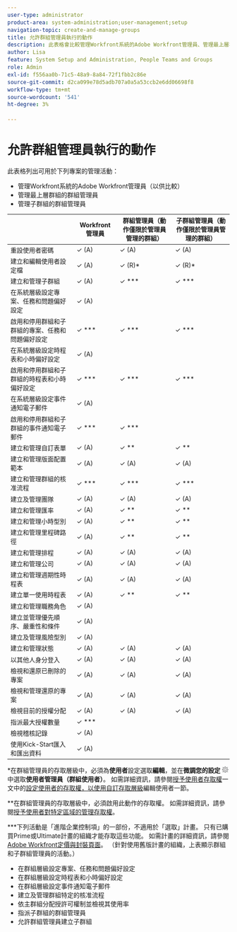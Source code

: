 ```yaml
---
user-type: administrator
product-area: system-administration;user-management;setup
navigation-topic: create-and-manage-groups
title: 允許群組管理員執行的動作
description: 此表格會比較管理Workfront系統的Adobe Workfront管理員、管理最上層群組的群組管理員以及管理子群組的群組管理員可用的管理活動。
author: Lisa
feature: System Setup and Administration, People Teams and Groups
role: Admin
exl-id: f556aa0b-71c5-48a9-8a84-72f1fbb2c86e
source-git-commit: d2ca099e78d5adb707a0a5a53ccb2e6dd06698f8
workflow-type: tm+mt
source-wordcount: '541'
ht-degree: 3%

---
```


# 允許群組管理員執行的動作

此表格列出可用於下列專案的管理活動：

* 管理Workfront系統的Adobe Workfront管理員（以供比較）
* 管理最上層群組的群組管理員
* 管理子群組的群組管理員

<table style="table-layout:auto"> 
 <col> 
 <col> 
 <col> 
 <col> 
 <thead> 
  <tr> 
   <th> </th> 
   <th>Workfront管理員 </th> 
   <th>群組管理員（動作僅限於管理員管理的群組）</th> 
   <th>子群組管理員（動作僅限於管理員管理的群組）</th> 
  </tr> 
 </thead> 
 <tbody>
  <tr> 
   <td>重設使用者密碼</td> 
   <td>✓ (A) </td> 
   <td>✓ (A) </td> 
   <td>✓ (A) </td> 
  </tr> 
  <tr> 
   <td>建立和編輯使用者設定檔</td> 
   <td>✓ (A)</td> 
   <td>✓ (R)*</td> 
   <td>✓ (R)*</td> 
  </tr> 
  <tr> 
   <td>建立和管理子群組</td>
   <td>✓ (A) </td> 
   <td>✓ ***</td> 
   <td>✓ ***</td> 
  </tr> 
  <tr> 
   <td>在系統層級設定專案、任務和問題偏好設定</td> 
   <td>✓ (A)</td> 
   <td> </td> 
   <td> </td> 
  </tr> 
  <tr> 
   <td>啟用和停用群組和子群組的專案、任務和問題偏好設定</td> 
   <td>✓ ***</td> 
   <td>✓ ***</td> 
   <td>✓ ***</td> 
  </tr> 
  <tr> 
   <td>在系統層級設定時程表和小時偏好設定</td> 
   <td>✓ (A) </td> 
   <td> </td> 
   <td> </td> 
  </tr> 
  <tr> 
   <td>啟用和停用群組和子群組的時程表和小時偏好設定 </td> 
   <td>✓ ***</td> 
   <td>✓ ***</td> 
   <td>✓ ***</td> 
  </tr> 
  <tr> 
   <td>在系統層級設定事件通知電子郵件</td> 
   <td>✓ (A) </td> 
   <td> </td> 
   <td> </td> 
  </tr> 
  <tr> 
   <td>啟用和停用群組和子群組的事件通知電子郵件</td> 
   <td>✓ *** </td> 
   <td>✓ ***</td> 
   <td> </td> 
  </tr> 
  <tr> 
   <td>建立和管理自訂表單</td> 
   <td>✓ (A) </td> 
   <td>✓ **</td> 
   <td>✓ **</td> 
  </tr> 
  <tr> 
   <td>建立和管理版面配置範本</td> 
   <td>✓ (A) </td> 
   <td>✓ (A)</td> 
   <td>✓ (A)</td> 
  </tr> 
  <tr> 
   <td>建立和管理群組的核准流程</td> 
   <td>✓ *** </td> 
   <td>✓ ***</td> 
   <td>✓ ***</td> 
  </tr> 
  <tr> 
   <td>建立及管理團隊</td> 
   <td>✓ (A) </td> 
   <td>✓ (A)</td> 
   <td>✓ (A)</td> 
  </tr> 
  <tr> 
   <td>建立和管理匯率</td> 
   <td>✓ (A) </td> 
   <td>✓ **</td> 
   <td>✓ **</td> 
  </tr> 
  <tr> 
   <td>建立和管理小時型別</td> 
   <td>✓ (A) </td> 
   <td>✓ **</td> 
   <td>✓ **</td> 
  </tr> 
  <tr> 
   <td>建立和管理里程碑路徑</td> 
   <td>✓ (A) </td> 
   <td>✓ **</td> 
   <td>✓ **</td> 
  </tr> 
  <tr> 
   <td>建立和管理排程</td> 
   <td>✓ (A) </td> 
   <td>✓ (A)</td> 
   <td>✓ (A)</td> 
  </tr> 
  <tr> 
   <td>建立和管理公司</td> 
   <td>✓ (A) </td> 
   <td>✓ (A)</td> 
   <td>✓ (A)</td> 
  </tr> 
  <tr> 
   <td>建立和管理週期性時程表</td> 
   <td>✓ (A) </td> 
   <td>✓ (A)</td> 
   <td>✓ (A)</td> 
  </tr> 
  <tr> 
   <td>建立單一使用時程表</td> 
   <td>✓ (A)</td> 
   <td>✓ **</td> 
   <td>✓ **</td> 
  </tr> 
  <tr> 
   <td>建立和管理職務角色</td> 
   <td>✓ (A)</td> 
   <td> </td> 
   <td> </td> 
  </tr> 
  <tr> 
   <td>建立並管理優先順序、嚴重性和條件</td> 
   <td>✓ (A)</td> 
   <td> </td> 
   <td> </td> 
  </tr> 
  <tr> 
   <td>建立及管理風險型別</td> 
   <td>✓ (A) </td> 
   <td> </td> 
   <td> </td> 
  </tr> 
  <tr> 
   <td>建立和管理狀態</td> 
   <td>✓ (A) </td> 
   <td>✓ (A) </td> 
   <td>✓ (A)</td> 
  </tr> 
  <tr> 
   <td>以其他人身分登入</td> 
   <td>✓ (A) </td> 
   <td>✓ (A) </td> 
   <td>✓ (A) </td> 
  </tr> 
  <tr> 
   <td>檢視和還原已刪除的專案</td> 
   <td>✓ (A) </td> 
   <td>✓ (A) </td> 
   <td>✓ (A) </td> 
  </tr> 
  <tr> 
   <td>檢視和管理還原的專案</td> 
   <td>✓ (A) </td> 
   <td>✓ (A) </td> 
   <td>✓ (A) </td> 
  </tr> 
  <tr> 
   <td>檢視目前的授權分配</td> 
   <td>✓ (A) </td> 
   <td>✓ (A) </td> 
   <td>✓ (A) </td> 
  </tr> 
  <tr> 
   <td>指派最大授權數量</td> 
   <td>✓ *** </td> 
   <td> </td> 
   <td> </td> 
  </tr> 
  <tr> 
   <td>檢視稽核記錄</td> 
   <td>✓ (A) </td> 
   <td> </td> 
   <td> </td> 
  </tr> 
  <tr> 
   <td>使用Kick-Start匯入和匯出資料</td> 
   <td>✓ (A) </td> 
   <td> </td> 
   <td> </td> 
  </tr> 
 </tbody> 
</table>

&#42;在群組管理員的存取層級中，必須為&#x200B;**使用者**&#x200B;設定選取&#x200B;**編輯**，並在&#x200B;**微調您的設定** ![微調設定圖示](assets/gear-icon-in-access-levels.png)中選取&#x200B;**使用者管理員（群組使用者）**。 如需詳細資訊，請參閱[授予使用者存取權](../../../administration-and-setup/add-users/configure-and-grant-access/grant-access-other-users.md)一文中的[設定使用者的存取權，以使用自訂存取層級](../../../administration-and-setup/add-users/configure-and-grant-access/grant-access-other-users.md#access-to-edit)編輯使用者一節。

&#42;&#42;在群組管理員的存取層級中，必須啟用此動作的存取權。 如需詳細資訊，請參閱[授予使用者對特定區域的管理存取權](../../../administration-and-setup/add-users/configure-and-grant-access/grant-users-admin-access-certain-areas.md)。

&#42;&#42;&#42;下列活動是「進階企業控制項」的一部份，不適用於「選取」計畫。 只有已購買Prime或Ultimate計畫的組織才能存取這些功能。  如需計畫的詳細資訊，請參閱[Adobe Workfront定價與封裝頁面](https://business.adobe.com/products/workfront/pricing.html)。 （針對使用舊版計畫的組織，上表顯示群組和子群組管理員的活動。）

* 在群組層級設定專案、任務和問題偏好設定
* 在群組層級設定時程表和小時偏好設定
* 在群組層級設定事件通知電子郵件
* 建立及管理群組特定的核准流程
* 依主群組分配授許可權制並檢視其使用率
* 指派子群組的群組管理員
* 允許群組管理員建立子群組
